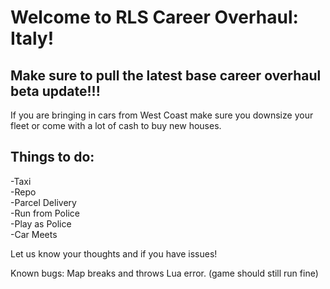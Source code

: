 # Welcome to RLS Career Overhaul: Italy!


## Make sure to pull the latest base career overhaul beta update!!!

If you are bringing in cars from West Coast make sure you downsize your fleet or come with a lot of cash to buy new houses. 

## Things to do:
 -Taxi  
 -Repo  
 -Parcel Delivery  
 -Run from Police  
 -Play as Police  
 -Car Meets  

Let us know your thoughts and if you have issues!

Known bugs:
Map breaks and throws Lua error. (game should still run fine)